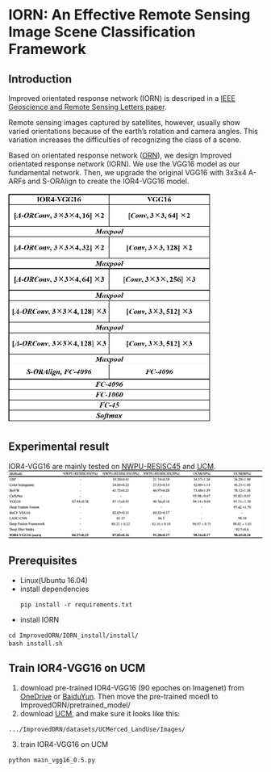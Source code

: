 # IORN: An Effective Remote Sensing Image Scene Classification Framework

## Introduction
Improved orientated response network (IORN) is descriped in a [IEEE Geoscience and Remote Sensing Letters paper](https://ieeexplore.ieee.org/document/8434220/).

Remote sensing images captured by satellites, however, usually show varied orientations because of the earth’s rotation and camera angles. This variation increases the difficulties of recognizing the class of a scene. 

Based on orientated response network ([ORN](https://arxiv.org/abs/1701.01833)), we design Improved orientated response network (IORN).
We use the VGG16 model as our fundamental network. Then, we upgrade the original VGG16 with 3x3x4 A-ARFs and S-ORAlign to create the IOR4-VGG16 model.

<img src='pic/arch.png' width='400'>

## Experimental result
IOR4-VGG16 are mainly tested on [NWPU-RESISC45](http://www.escience.cn/people/JunweiHan/NWPU-RESISC45.html) and [UCM](http://weegee.vision.ucmerced.edu/datasets/landuse.html).
<img src='pic/result.png' width='850'>

## Prerequisites
* Linux(Ubuntu 16.04)
* install dependencies
	```
	pip install -r requirements.txt
	```
* install IORN
```
cd ImprovedORN/IORN_install/install/
bash install.sh
```

## Train IOR4-VGG16 on UCM
1. download pre-trained IOR4-VGG16 (90 epoches on Imagenet) from [OneDrive](https://1drv.ms/u/s!AseOni9i6qlubypHdgKxxcNA5s8) or [BaiduYun](https://pan.baidu.com/s/1e39zySQtMZ9kRcc9bSo-lA). Then move the pre-trained moedl to ImprovedORN/pretrained_model/
2. download [UCM](http://weegee.vision.ucmerced.edu/datasets/landuse.html), and make sure it looks like this:
```
.../ImprovedORN/datasets/UCMerced_LandUse/Images/
```
3. train IOR4-VGG16 on UCM
```
python main_vgg16_0.5.py
```
